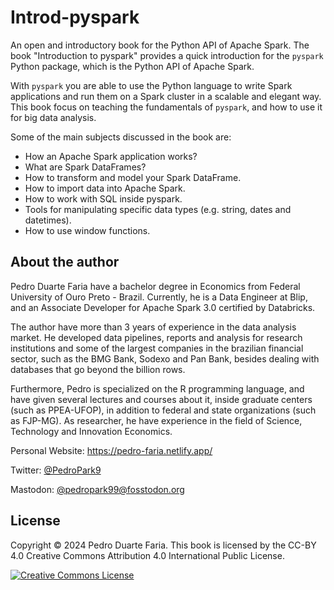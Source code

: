 # Introd-pyspark

An open and introductory book for the Python API of Apache Spark. The book "Introduction to pyspark" provides a quick introduction for the `pyspark` Python package, which is the Python API of Apache Spark.

With `pyspark` you are able to use the Python language to write Spark applications and run them on a Spark cluster in a scalable and elegant way. This book focus on teaching the fundamentals of `pyspark`, and how to use it for big data analysis.

Some of the main subjects discussed in the book are:

- How an Apache Spark application works?
- What are Spark DataFrames?
- How to transform and model your Spark DataFrame.
- How to import data into Apache Spark.
- How to work with SQL inside pyspark.
- Tools for manipulating specific data types (e.g. string, dates and datetimes).
- How to use window functions.


## About the author

Pedro Duarte Faria have a bachelor degree in Economics from Federal University of Ouro Preto - Brazil. Currently, he is a Data Engineer at Blip, and an Associate Developer for Apache Spark 3.0 certified by Databricks.

The author have more than 3 years of experience in the data analysis market. He developed data pipelines, reports and analysis for research institutions and some of the largest companies in the brazilian financial sector, such as the BMG Bank, Sodexo and Pan Bank, besides dealing with databases that go beyond the billion rows.

Furthermore, Pedro is specialized on the R programming language, and have given several lectures and courses about it, inside graduate centers (such as PPEA-UFOP), in addition to federal and state organizations (such as FJP-MG). As researcher, he have experience in the field of Science, Technology and Innovation Economics.

Personal Website: <https://pedro-faria.netlify.app/>

Twitter: [@PedroPark9](https://twitter.com/PedroPark9)

Mastodon: [@pedropark99@fosstodon.org](https://fosstodon.org/@pedropark99)


## License

Copyright © 2024 Pedro Duarte Faria. This book is licensed by the CC-BY 4.0 Creative Commons Attribution 4.0 International Public License.

<a rel="license" href="http://creativecommons.org/licenses/by/4.0/"><img alt="Creative Commons License" style="border-width:0" src="https://i.creativecommons.org/l/by/4.0/88x31.png" /></a>
